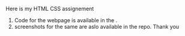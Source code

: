 Here is my HTML CSS assignement

1. Code for the webpage is available in the .
2. screenshots for the same are aslo available in the repo.
Thank you